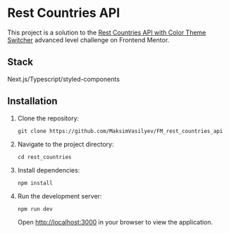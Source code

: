 # Rest Countries API 

This project is a solution to the [Rest Countries API with Color Theme Switcher](https://www.frontendmentor.io/challenges/rest-countries-api-with-color-theme-switcher-5cacc469fec04111f7b848ca) advanced level challenge on Frontend Mentor. 

## Stack

 Next.js/Typescript/styled-components

## Installation

1. Clone the repository:

   `git clone https://github.com/MaksimVasilyev/FM_rest_countries_api`

2. Navigate to the project directory:

   `cd rest_countries`

3. Install dependencies:

   `npm install`

4. Run the development server:

   `npm run dev`

   Open [http://localhost:3000](http://localhost:3000) in your browser to view the application.

